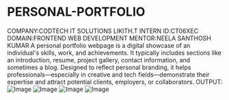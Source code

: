 # PERSONAL-PORTFOLIO
COMPANY:CODTECH IT SOLUTIONS
LIKITH.T
INTERN ID:CT06XEC
DOMAIN:FRONTEND WEB DEVELOPMENT
MENTOR:NEELA SANTHOSH KUMAR
A personal portfolio webpage is a digital showcase of an individual's skills, work, and achievements. It typically includes sections like an introduction, resume, project gallery, contact information, and sometimes a blog. Designed to reflect personal branding, it helps professionals—especially in creative and tech fields—demonstrate their expertise and attract potential clients, employers, or collaborators.
OUTPUT:
![Image](https://github.com/user-attachments/assets/6a6fc3ad-b5fb-446d-a6c4-559a8be16e01)
![Image](https://github.com/user-attachments/assets/a91fe419-8f58-4157-beb5-289af037544c)
![Image](https://github.com/user-attachments/assets/624dd069-2e95-4d25-9d88-35b1a7981cf1)
![Image](https://github.com/user-attachments/assets/ffa365bd-246d-4ebe-b557-15007e689f23)
